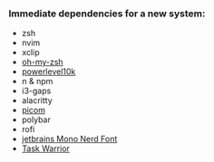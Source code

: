 ### Immediate dependencies for a new system:

- zsh <br>
- nvim <br>
- xclip <br>
- [oh-my-zsh](https://ohmyz.sh/) <br>
- [powerlevel10k](https://github.com/romkatv/powerlevel10k#installation) <br>
- n & npm <br>
- i3-gaps <br>
- alacritty <br>
- [picom](https://github.com/jonaburg/picom) <br>
- polybar <br>
- rofi <br>
- [jetbrains Mono Nerd Font](https://www.jetbrains.com/lp/mono/) <br>
- [Task Warrior](https://github.com/GothenburgBitFactory/taskwarrior)
